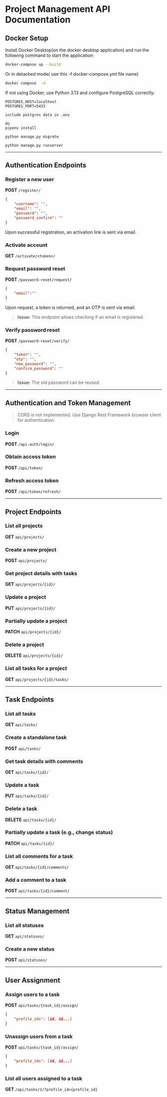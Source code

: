 # Project Management API Documentation

## Docker Setup

Install Docker Desktop(on the docker desktop application) and run the following command to start the application:

```sh
docker-compose up --build
```

Or in detached mode( use this -f docker-compose.yml file name)

```sh
docker compose  -d
```

If not using Docker, use Python 3.13 and configure PostgreSQL correctly:

```add it to .env
POSTGRES_HOST=localhost
POSTGRES_PORT=5433

include postgres data in .env

do 
pipenv install

python manage.py migrate

python manage.py runserver

```

---

## Authentication Endpoints

### Register a new user
**POST** `/register/`

```json
{
    "username": "",
    "email": "",
    "password": "",
    "password_confirm": ""
}
```

Upon successful registration, an activation link is sent via email.

### Activate account
**GET** `/activate/<token>/`

### Request password reset
**POST** `/password-reset/request/`

```json
{
    "email":""
}
```

Upon request, a token is returned, and an OTP is sent via email.

> **Issue:** This endpoint allows checking if an email is registered.

### Verify password reset
**POST** `/password-reset/verify/`

```json
{
    "token": "",
    "otp": "",
    "new_password": "",
    "confirm_password": ""
}
```

> **Issue:** The old password can be reused.

---

## Authentication and Token Management

> CORS is not implemented. Use Django Rest Framework browser client for authentication.

### Login
**POST** `/api-auth/login/`

### Obtain access token
**POST** `/api/token/`

### Refresh access token
**POST** `/api/token/refresh/`

---

## Project Endpoints

### List all projects
**GET** `api/projects/`

### Create a new project
**POST** `api/projects/`

### Get project details with tasks
**GET** `api/projects/{id}/`

### Update a project
**PUT** `api/projects/{id}/`

### Partially update a project
**PATCH** `api/projects/{id}/`

### Delete a project
**DELETE** `api/projects/{id}/`

### List all tasks for a project
**GET** `api/projects/{id}/tasks/`

---

## Task Endpoints

### List all tasks
**GET** `api/tasks/`

### Create a standalone task
**POST** `api/tasks/`

### Get task details with comments
**GET** `api/tasks/{id}/`

### Update a task
**PUT** `api/tasks/{id}/`

### Delete a task
**DELETE** `api/tasks/{id}/`

### Partially update a task (e.g., change status)
**PATCH** `api/tasks/{id}/`

### List all comments for a task
**GET** `api/tasks/{id}/comments/`

### Add a comment to a task
**POST** `api/tasks/{id}/comment/`

---

## Status Management

### List all statuses
**GET** `api/statuses/`

### Create a new status
**POST** `api/statuses/`

---

## User Assignment

### Assign users to a task
**POST** `api/tasks/{task_id}/assign/`

```json
{
    "profile_ids": [id, id...]
}
```

### Unassign users from a task
**POST** `api/tasks/{task_id}/assign/`

```json
{
    "profile_ids": [id, id...]
}
```

### List all users assigned to a task
**GET** `/api/tasks/1/?profile_id={profile_id}`

